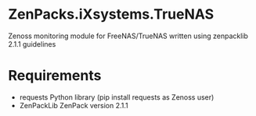 # ZenPacks.iXsystems.TrueNAS
Zenoss monitoring module for FreeNAS/TrueNAS written using zenpacklib 2.1.1 guidelines

# Requirements
+ requests Python library (pip install requests as Zenoss user)
+ ZenPackLib ZenPack version 2.1.1

